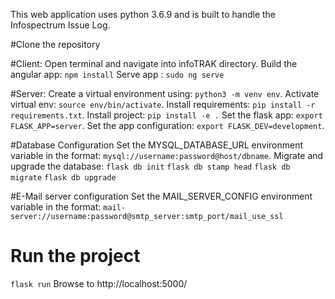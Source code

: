 This web application uses python 3.6.9 and is built to handle the Infospectrum Issue Log.

#Clone the repository

#Client:
Open terminal and navigate into infoTRAK directory. 
Build the angular app: `npm install` Serve app : `sudo ng serve`

#Server: 
Create a virtual environment using: `python3 -m venv env`. 
Activate virtual env: `source env/bin/activate`. 
Install requirements: `pip install -r requirements.txt`. 
Install project: `pip install -e .`
Set the flask app: `export FLASK_APP=server`. 
Set the app configuration: `export FLASK_DEV=development`. 

#Database Configuration
Set the MYSQL_DATABASE_URL environment variable in the format: `mysql://username:password@host/dbname`. 
Migrate and upgrade the database: `flask db init` `flask db stamp head` `flask db migrate` `flask db upgrade`

#E-Mail server configuration
Set the MAIL_SERVER_CONFIG environment variable in the format: 
`mail-server://username:password@smtp_server:smtp_port/mail_use_ssl`

# Run the project
`flask run`
Browse to http://localhost:5000/
